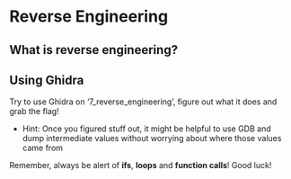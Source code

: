 # Reverse Engineering

## What is reverse engineering?

## Using Ghidra

Try to use Ghidra on ‘7\_reverse\_engineering’, figure out what it does and grab the flag!

* Hint: Once you figured stuff out, it might be helpful to use GDB and dump intermediate values without worrying about where those values came from

Remember, always be alert of **ifs**, **loops** and **function calls**! Good luck!

